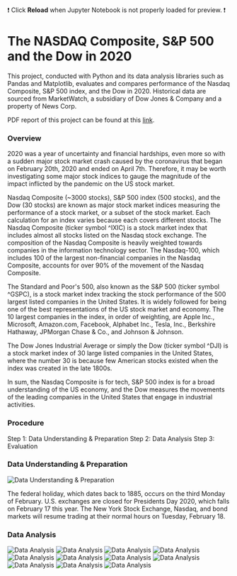 :exclamation: Click **Reload** when Jupyter Notebook is not properly loaded for preview. :exclamation:

# The NASDAQ Composite, S&P 500 and the Dow in 2020 #

This project, conducted with Python and its data analysis libraries such as Pandas and Matplotlib, evaluates and compares performance of the Nasdaq Composite, S&P 500 index, and the Dow in 2020. Historical data are sourced from MarketWatch, a subsidiary of Dow Jones & Company and a property of News Corp.

PDF report of this project can be found at this [link](https://drive.google.com/file/d/1c4dLmZM6pU8bYPf0y1OrcyhPjsFfWoRJ/view?usp=sharing).

### Overview

2020 was a year of uncertainty and financial hardships, even more so with a sudden major stock market crash caused by the coronavirus that began on February 20th, 2020 and ended on April 7th. Therefore, it may be worth investigating some major stock indices to gauge the magnitude of the impact inflicted by the pandemic on the US stock market.

Nasdaq Composite (~3000 stocks), S&P 500 index (500 stocks), and the Dow (30 stocks) are known as major stock market indices measuring the performance of a stock market, or a subset of the stock market. Each calculation for an index varies because each covers different stocks. The Nasdaq Composite (ticker symbol ^IXIC) is a stock market index that includes almost all stocks listed on the Nasdaq stock exchange. The composition of the Nasdaq Composite is heavily weighted towards companies in the information technology sector. The Nasdaq-100, which includes 100 of the largest non-financial companies in the Nasdaq Composite, accounts for over 90% of the movement of the Nasdaq Composite.

The Standard and Poor's 500, also known as the S&P 500 (ticker symbol ^GSPC), is a stock market index tracking the stock performance of the 500 largest listed companies in the United States. It is widely followed for being one of the best representations of the US stock market and economy. The 10 largest companies in the index, in order of weighting, are Apple Inc., Microsoft, Amazon.com, Facebook, Alphabet Inc., Tesla, Inc., Berkshire Hathaway, JPMorgan Chase & Co., and Johnson & Johnson.

The Dow Jones Industrial Average or simply the Dow (ticker symbol ^DJI) is a stock market index of 30 large listed companies in the United States, where the number 30 is because few American stocks existed when the index was created in the late 1800s. 

In sum, the Nasdaq Composite is for tech, S&P 500 index is for a broad understanding of the US economy, and the Dow measures the movements of the leading companies in the United States that engage in industrial activities.

### Procedure

Step 1: Data Understanding & Preparation
Step 2: Data Analysis
Step 3: Evaluation

### Data Understanding & Preparation

![Data Understanding & Preparation](images/DataPrep.jpg)

The federal holiday, which dates back to 1885, occurs on the third Monday of February. U.S. exchanges are closed for Presidents Day 2020, which falls on February 17 this year. The New York Stock Exchange, Nasdaq, and bond markets will resume trading at their normal hours on Tuesday, February 18.

### Data Analysis

![Data Analysis](images/DA_1.jpg)
![Data Analysis](images/DA_2.jpg)
![Data Analysis](images/DA_3.jpg)
![Data Analysis](images/DA_4.jpg)
![Data Analysis](images/DA_5.jpg)
![Data Analysis](images/DA_6.jpg)
![Data Analysis](images/DA_7.jpg)
![Data Analysis](images/DA_8.jpg)
![Data Analysis](images/DA_9.jpg)
![Data Analysis](images/DA_10.jpg)
![Data Analysis](images/DA_11.jpg)
